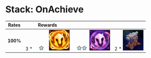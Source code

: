 # Stack: OnAchieve
| **Rates** | **Rewards**                                                                                                                    |                                                                                                                            |                                                             |
| -         | -                                                                                                                              | -                                                                                                                          | -                                                           |
| **100%**  | 3 * ![Unit_Star](../../tftspecs/icon/rewards/Champion_Star_1.png)![Unit_Cost](../../tftspecs/icon/rewards/Champion_Cost_5.png) | ![Unit_Star](../../tftspecs/icon/rewards/Champion_Star_2.png)![Unit_Cost](../../tftspecs/icon/rewards/Champion_Cost_4.png) | 2 * ![ItemAnvil](../../tftspecs/icon/rewards/ItemAnvil.png) |
